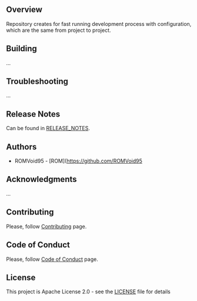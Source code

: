 ## Overview
Repository creates for fast running development process with configuration, which are the same from project to project.

## Building
...

## Troubleshooting
...

## Release Notes
Can be found in [RELEASE_NOTES](RELEASE_NOTES.md).

## Authors
* ROMVoid95 - [ROM](https://github.com/ROMVoid95

## Acknowledgments
...

## Contributing
Please, follow [Contributing](CONTRIBUTING.md) page.

## Code of Conduct
Please, follow [Code of Conduct](CODE_OF_CONDUCT.md) page.

## License
This project is Apache License 2.0 - see the [LICENSE](LICENSE) file for details
